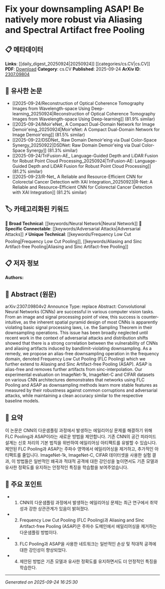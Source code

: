 <!-- KEYWORD_LINKING_METADATA:
{
  "processed_timestamp": "2025-09-24T16:25:30.864750",
  "vocabulary_version": "1.0",
  "selected_keywords": [
    "Neural Network",
    "Frequency Low Cut Pooling",
    "Aliasing and Sinc Artifact-free Pooling",
    "Adversarial Attacks"
  ],
  "rejected_keywords": [],
  "similarity_scores": {
    "Neural Network": 0.85,
    "Frequency Low Cut Pooling": 0.7,
    "Aliasing and Sinc Artifact-free Pooling": 0.75,
    "Adversarial Attacks": 0.8
  },
  "extraction_method": "AI_prompt_based",
  "budget_applied": true,
  "candidates_json": {
    "candidates": [
      {
        "surface": "Convolutional Neural Networks",
        "canonical": "Neural Network",
        "aliases": [
          "CNN",
          "Convolutional Networks"
        ],
        "category": "broad_technical",
        "rationale": "CNNs are a fundamental architecture in deep learning, relevant for linking with other neural network concepts.",
        "novelty_score": 0.45,
        "connectivity_score": 0.9,
        "specificity_score": 0.65,
        "link_intent_score": 0.85
      },
      {
        "surface": "Frequency Low Cut Pooling",
        "canonical": "Frequency Low Cut Pooling",
        "aliases": [
          "FLC Pooling"
        ],
        "category": "unique_technical",
        "rationale": "This is a novel downsampling method proposed in the paper, crucial for understanding its contributions.",
        "novelty_score": 0.8,
        "connectivity_score": 0.6,
        "specificity_score": 0.9,
        "link_intent_score": 0.7
      },
      {
        "surface": "Aliasing and Sinc Artifact-free Pooling",
        "canonical": "Aliasing and Sinc Artifact-free Pooling",
        "aliases": [
          "ASAP"
        ],
        "category": "unique_technical",
        "rationale": "ASAP is a key innovation in the paper, addressing aliasing issues in CNNs.",
        "novelty_score": 0.85,
        "connectivity_score": 0.65,
        "specificity_score": 0.92,
        "link_intent_score": 0.75
      },
      {
        "surface": "adversarial attacks",
        "canonical": "Adversarial Attacks",
        "aliases": [],
        "category": "specific_connectable",
        "rationale": "Adversarial attacks are a significant challenge in CNNs, relevant for linking with robustness studies.",
        "novelty_score": 0.5,
        "connectivity_score": 0.8,
        "specificity_score": 0.7,
        "link_intent_score": 0.8
      }
    ],
    "ban_list_suggestions": [
      "downsampling",
      "corruptions",
      "distribution shifts"
    ]
  },
  "decisions": [
    {
      "candidate_surface": "Convolutional Neural Networks",
      "resolved_canonical": "Neural Network",
      "decision": "linked",
      "scores": {
        "novelty": 0.45,
        "connectivity": 0.9,
        "specificity": 0.65,
        "link_intent": 0.85
      }
    },
    {
      "candidate_surface": "Frequency Low Cut Pooling",
      "resolved_canonical": "Frequency Low Cut Pooling",
      "decision": "linked",
      "scores": {
        "novelty": 0.8,
        "connectivity": 0.6,
        "specificity": 0.9,
        "link_intent": 0.7
      }
    },
    {
      "candidate_surface": "Aliasing and Sinc Artifact-free Pooling",
      "resolved_canonical": "Aliasing and Sinc Artifact-free Pooling",
      "decision": "linked",
      "scores": {
        "novelty": 0.85,
        "connectivity": 0.65,
        "specificity": 0.92,
        "link_intent": 0.75
      }
    },
    {
      "candidate_surface": "adversarial attacks",
      "resolved_canonical": "Adversarial Attacks",
      "decision": "linked",
      "scores": {
        "novelty": 0.5,
        "connectivity": 0.8,
        "specificity": 0.7,
        "link_intent": 0.8
      }
    }
  ]
}
-->

# Fix your downsampling ASAP! Be natively more robust via Aliasing and Spectral Artifact free Pooling

## 📋 메타데이터

**Links**: [[daily_digest_20250924|20250924]] [[categories/cs.CV|cs.CV]]
**PDF**: [Download](https://arxiv.org/pdf/2307.09804.pdf)
**Category**: cs.CV
**Published**: 2025-09-24
**ArXiv ID**: [2307.09804](https://arxiv.org/abs/2307.09804)

## 🔗 유사한 논문
- [[2025-09-24/Reconstruction of Optical Coherence Tomography Images from Wavelength-space Using Deep-learning_20250924|Reconstruction of Optical Coherence Tomography Images from Wavelength-space Using Deep-learning]] (81.9% similar)
- [[2025-09-24/Moir\'eNet_ A Compact Dual-Domain Network for Image Demoir\'eing_20250924|Moir\'eNet: A Compact Dual-Domain Network for Image Demoir\'eing]] (81.5% similar)
- [[2025-09-22/DSDNet_ Raw Domain Demoir\'eing via Dual Color-Space Synergy_20250922|DSDNet: Raw Domain Demoir\'eing via Dual Color-Space Synergy]] (81.3% similar)
- [[2025-09-24/TriFusion-AE_ Language-Guided Depth and LiDAR Fusion for Robust Point Cloud Processing_20250924|TriFusion-AE: Language-Guided Depth and LiDAR Fusion for Robust Point Cloud Processing]] (81.2% similar)
- [[2025-09-23/R-Net_ A Reliable and Resource-Efficient CNN for Colorectal Cancer Detection with XAI Integration_20250923|R-Net: A Reliable and Resource-Efficient CNN for Colorectal Cancer Detection with XAI Integration]] (81.2% similar)

## 🏷️ 카테고리화된 키워드
**🧠 Broad Technical**: [[keywords/Neural Network|Neural Network]]
**🔗 Specific Connectable**: [[keywords/Adversarial Attacks|Adversarial Attacks]]
**⚡ Unique Technical**: [[keywords/Frequency Low Cut Pooling|Frequency Low Cut Pooling]], [[keywords/Aliasing and Sinc Artifact-free Pooling|Aliasing and Sinc Artifact-free Pooling]]

## 📋 저자 정보

**Authors:** 

## 📄 Abstract (원문)

arXiv:2307.09804v2 Announce Type: replace 
Abstract: Convolutional Neural Networks (CNNs) are successful in various computer vision tasks. From an image and signal processing point of view, this success is counter-intuitive, as the inherent spatial pyramid design of most CNNs is apparently violating basic signal processing laws, i.e. the Sampling Theorem in their downsampling operations. This issue has been broadly neglected until recent work in the context of adversarial attacks and distribution shifts showed that there is a strong correlation between the vulnerability of CNNs and aliasing artifacts induced by bandlimit-violating downsampling. As a remedy, we propose an alias-free downsampling operation in the frequency domain, denoted Frequency Low Cut Pooling (FLC Pooling) which we further extend to Aliasing and Sinc Artifact-free Pooling (ASAP). ASAP is alias-free and removes further artifacts from sinc-interpolation. Our experimental evaluation on ImageNet-1k, ImageNet-C and CIFAR datasets on various CNN architectures demonstrates that networks using FLC Pooling and ASAP as downsampling methods learn more stable features as measured by their robustness against common corruptions and adversarial attacks, while maintaining a clean accuracy similar to the respective baseline models.

## 📝 요약

이 논문은 CNN의 다운샘플링 과정에서 발생하는 에일리어싱 문제를 해결하기 위해 FLC Pooling과 ASAP이라는 새로운 방법을 제안합니다. 기존 CNN의 공간 피라미드 설계는 신호 처리의 기본 법칙을 위반하여 에일리어싱 아티팩트를 유발할 수 있습니다. 제안된 FLC Pooling과 ASAP는 주파수 영역에서 에일리어싱을 제거하고, 추가적인 아티팩트를 줄입니다. ImageNet-1k, ImageNet-C, CIFAR 데이터셋을 사용한 실험 결과, 이 방법들은 일반적인 왜곡과 적대적 공격에 대한 강인성을 높이면서도 기존 모델과 유사한 정확도를 유지하는 안정적인 특징을 학습함을 보여주었습니다.

## 🎯 주요 포인트

- 1. CNN의 다운샘플링 과정에서 발생하는 에일리어싱 문제는 최근 연구에서 취약성과 강한 상관관계가 있음이 밝혀졌다.
- 2. Frequency Low Cut Pooling (FLC Pooling)과 Aliasing and Sinc Artifact-free Pooling (ASAP)은 주파수 도메인에서 에일리어싱을 제거하는 다운샘플링 방법이다.
- 3. FLC Pooling과 ASAP을 사용한 네트워크는 일반적인 손상 및 적대적 공격에 대한 강인성이 향상되었다.
- 4. 제안된 방법은 기존 모델과 유사한 정확도를 유지하면서도 더 안정적인 특징을 학습한다.


---

*Generated on 2025-09-24 16:25:30*